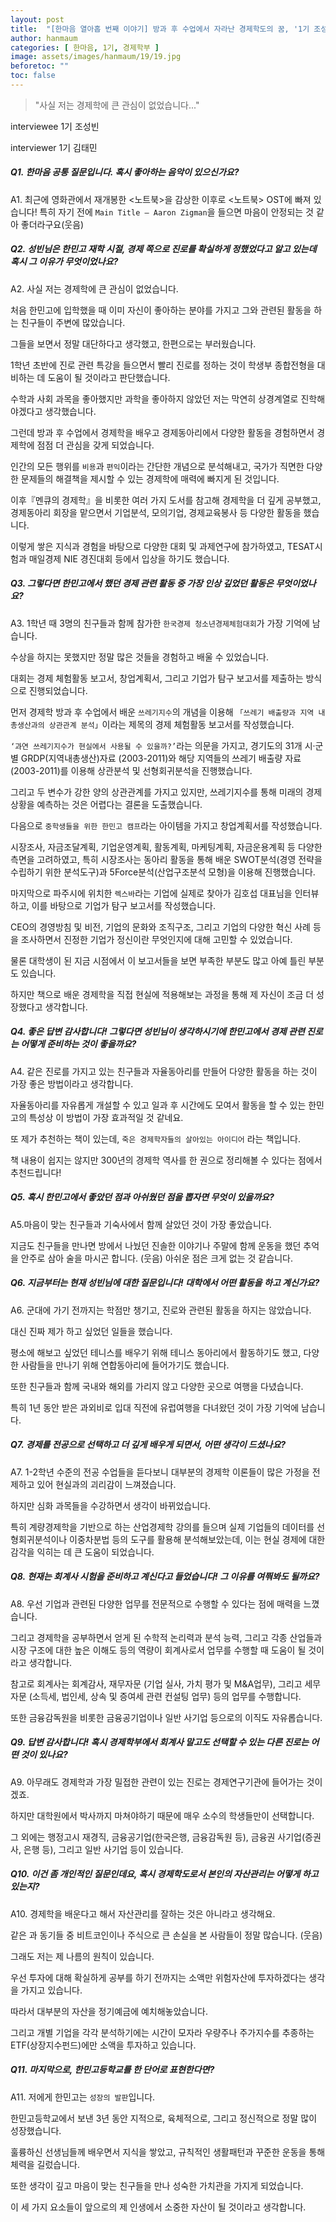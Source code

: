 ```yaml
---
layout: post
title:  "[한마음 열아홉 번째 이야기] 방과 후 수업에서 자라난 경제학도의 꿈, '1기 조성빈'"
author: hanmaum
categories: [ 한마음, 1기, 경제학부 ]
image: assets/images/hanmaum/19/19.jpg
beforetoc: ""
toc: false
---
```

> "사실 저는 경제학에 큰 관심이 없었습니다..."

interviewee 1기 조성빈

interviewer 1기 김태민

##### Q1. 한마음 공통 질문입니다. 혹시 좋아하는 음악이 있으신가요?

A1. 최근에 영화관에서 재개봉한 <노트북>을 감상한 이후로 <노트북> OST에 빠져 있습니다! 특히 자기 전에 `Main Title – Aaron Zigman`을 들으면 마음이 안정되는 것 같아 좋더라구요(웃음)

##### Q2. 성빈님은 한민고 재학 시절, 경제 쪽으로 진로를 확실하게 정했었다고 알고 있는데 혹시 그 이유가 무엇이었나요?

A2. 사실 저는 경제학에 큰 관심이 없었습니다.

처음 한민고에 입학했을 때 이미 자신이 좋아하는 분야를 가지고 그와 관련된 활동을 하는 친구들이 주변에 많았습니다.

그들을 보면서 정말 대단하다고 생각했고, 한편으로는 부러웠습니다.

1학년 초반에 진로 관련 특강을 들으면서 빨리 진로를 정하는 것이 학생부 종합전형을 대비하는 데 도움이 될 것이라고 판단했습니다.

수학과 사회 과목을 좋아했지만 과학을 좋아하지 않았던 저는 막연히 상경계열로 진학해야겠다고 생각했습니다.

그런데 방과 후 수업에서 경제학을 배우고 경제동아리에서 다양한 활동을 경험하면서 경제학에 점점 더 관심을 갖게 되었습니다.

인간의 모든 행위를 `비용`과 `편익`이라는 간단한 개념으로 분석해내고, 국가가 직면한 다양한 문제들의 해결책을 제시할 수 있는 경제학에 매력에 빠지게 된 것입니다.

이후『멘큐의 경제학』을 비롯한 여러 가지 도서를 참고해 경제학을 더 깊게 공부했고, 경제동아리 회장을 맡으면서 기업분석, 모의기업, 경제교육봉사 등 다양한 활동을 했습니다.

이렇게 쌓은 지식과 경험을 바탕으로 다양한 대회 및 과제연구에 참가하였고, TESAT시험과 매일경제 NIE 경진대회 등에서 입상을 하기도 했습니다.

##### Q3. 그렇다면 한민고에서 했던 경제 관련 활동 중 가장 인상 깊었던 활동은 무엇이었나요?

A3. 1학년 때 3명의 친구들과 함께 참가한 `한국경제 청소년경제체험대회`가 가장 기억에 남습니다.

수상을 하지는 못했지만 정말 많은 것들을 경험하고 배울 수 있었습니다.

대회는 경제 체험활동 보고서, 창업계획서, 그리고 기업가 탐구 보고서를 제출하는 방식으로 진행되었습니다.

먼저 경제학 방과 후 수업에서 배운 `쓰레기지수`의 개념을 이용해 `「쓰레기 배출량과 지역 내 총생산과의 상관관계 분석」`이라는 제목의 경제 체험활동 보고서를 작성했습니다.

`‘과연 쓰레기지수가 현실에서 사용될 수 있을까?’`라는 의문을 가지고, 경기도의 31개 시·군 별 GRDP(지역내총생산)자료 (2003-2011)와 해당 지역들의 쓰레기 배출량 자료 (2003-2011)를 이용해 상관분석 및 선형회귀분석을 진행했습니다.

그리고 두 변수가 강한 양의 상관관계를 가지고 있지만, 쓰레기지수를 통해 미래의 경제 상황을 예측하는 것은 어렵다는 결론을 도출했습니다.

다음으로 `중학생들을 위한 한민고 캠프`라는 아이템을 가지고 창업계획서를 작성했습니다.

시장조사, 자금조달계획, 기업운영계획, 활동계획, 마케팅계획, 자금운용계획 등 다양한 측면을 고려하였고, 특히 시장조사는 동아리 활동을 통해 배운 SWOT분석(경영 전략을 수립하기 위한 분석도구)과 5Force분석(산업구조분석 모형)을 이용해 진행했습니다.

마지막으로 파주시에 위치한 `렉스바`라는 기업에 실제로 찾아가 김호섭 대표님을 인터뷰하고, 이를 바탕으로 기업가 탐구 보고서를 작성했습니다.

CEO의 경영방침 및 비전, 기업의 문화와 조직구조, 그리고 기업의 다양한 혁신 사례 등을 조사하면서 진정한 기업가 정신이란 무엇인지에 대해 고민할 수 있었습니다.

물론 대학생이 된 지금 시점에서 이 보고서들을 보면 부족한 부분도 많고 아예 틀린 부분도 있습니다.

하지만 책으로 배운 경제학을 직접 현실에 적용해보는 과정을 통해 제 자신이 조금 더 성장했다고 생각합니다.

##### Q4. 좋은 답변 감사합니다! 그렇다면 성빈님이 생각하시기에 한민고에서 경제 관련 진로는 어떻게 준비하는 것이 좋을까요?

A4. 같은 진로를 가지고 있는 친구들과 자율동아리를 만들어 다양한 활동을 하는 것이 가장 좋은 방법이라고 생각합니다.

자율동아리를 자유롭게 개설할 수 있고 일과 후 시간에도 모여서 활동을 할 수 있는 한민고의 특성상 이 방법이 가장 효과적일 것 같네요.

또 제가 추천하는 책이 있는데, `죽은 경제학자들의 살아있는 아이디어` 라는 책입니다.

책 내용이 쉽지는 않지만 300년의 경제학 역사를 한 권으로 정리해볼 수 있다는 점에서 추천드립니다!

##### Q5. 혹시 한민고에서 좋았던 점과 아쉬웠던 점을 뽑자면 무엇이 있을까요?

A5.마음이 맞는 친구들과 기숙사에서 함께 살았던 것이 가장 좋았습니다.

지금도 친구들을 만나면 방에서 나눴던 진솔한 이야기나 주말에 함께 운동을 했던 추억을 안주로 삼아 술을 마시곤 합니다. (웃음) 아쉬운 점은 크게 없는 것 같습니다.

##### Q6. 지금부터는 현재 성빈님에 대한 질문입니다! 대학에서 어떤 활동을 하고 계신가요?

A6. 군대에 가기 전까지는 학점만 챙기고, 진로와 관련된 활동을 하지는 않았습니다.

대신 진짜 제가 하고 싶었던 일들을 했습니다.

평소에 해보고 싶었던 테니스를 배우기 위해 테니스 동아리에서 활동하기도 했고, 다양한 사람들을 만나기 위해 연합동아리에 들어가기도 했습니다.

또한 친구들과 함께 국내와 해외를 가리지 않고 다양한 곳으로 여행을 다녔습니다.

특히 1년 동안 받은 과외비로 입대 직전에 유럽여행을 다녀왔던 것이 가장 기억에 남습니다.

##### Q7. 경제를 전공으로 선택하고 더 깊게 배우게 되면서, 어떤 생각이 드셨나요?

A7. 1-2학년 수준의 전공 수업들을 듣다보니 대부분의 경제학 이론들이 많은 가정을 전제하고 있어 현실과의 괴리감이 느껴졌습니다.

하지만 심화 과목들을 수강하면서 생각이 바뀌었습니다.

특히 계량경제학을 기반으로 하는 산업경제학 강의를 들으며 실제 기업들의 데이터를 선형회귀분석이나 이중차분법 등의 도구를 활용해 분석해보았는데, 이는 현실 경제에 대한 감각을 익히는 데 큰 도움이 되었습니다.

##### Q8. 현재는 회계사 시험을 준비하고 계신다고 들었습니다! 그 이유를 여쭤봐도 될까요?

A8. 우선 기업과 관련된 다양한 업무를 전문적으로 수행할 수 있다는 점에 매력을 느꼈습니다.

그리고 경제학을 공부하면서 얻게 된 수학적 논리력과 분석 능력, 그리고 각종 산업들과 시장 구조에 대한 높은 이해도 등의 역량이 회계사로서 업무를 수행할 때 도움이 될 것이라고 생각합니다.

참고로 회계사는 회계감사, 재무자문 (기업 실사, 가치 평가 및 M&A업무), 그리고 세무자문 (소득세, 법인세, 상속 및 증여세 관련 컨설팅 업무) 등의 업무를 수행합니다.

또한 금융감독원을 비롯한 금융공기업이나 일반 사기업 등으로의 이직도 자유롭습니다.

##### Q9. 답변 감사합니다! 혹시 경제학부에서 회계사 말고도 선택할 수 있는 다른 진로는 어떤 것이 있나요?

A9. 아무래도 경제학과 가장 밀접한 관련이 있는 진로는 경제연구기관에 들어가는 것이겠죠.

하지만 대학원에서 박사까지 마쳐야하기 때문에 매우 소수의 학생들만이 선택합니다.

그 외에는 행정고시 재경직, 금융공기업(한국은행, 금융감독원 등), 금융권 사기업(증권사, 은행 등), 그리고 일반 사기업 등이 있습니다.

##### Q10. 이건 좀 개인적인 질문인데요, 혹시 경제학도로서 본인의 자산관리는 어떻게 하고 있는지?

A10. 경제학을 배운다고 해서 자산관리를 잘하는 것은 아니라고 생각해요.

같은 과 동기들 중 비트코인이나 주식으로 큰 손실을 본 사람들이 정말 많습니다. (웃음)

그래도 저는 제 나름의 원칙이 있습니다.

우선 투자에 대해 확실하게 공부를 하기 전까지는 소액만 위험자산에 투자하겠다는 생각을 가지고 있습니다.

따라서 대부분의 자산을 정기예금에 예치해놓았습니다.

그리고 개별 기업을 각각 분석하기에는 시간이 모자라 우량주나 주가지수를 추종하는 ETF(상장지수펀드)에만 소액을 투자하고 있습니다.

##### Q11. 마지막으로, 한민고등학교를 한 단어로 표현한다면?

A11. 저에게 한민고는 `성장의 발판`입니다.

한민고등학교에서 보낸 3년 동안 지적으로, 육체적으로, 그리고 정신적으로 정말 많이 성장했습니다.

훌륭하신 선생님들께 배우면서 지식을 쌓았고, 규칙적인 생활패턴과 꾸준한 운동을 통해 체력을 길렀습니다.

또한 생각이 깊고 마음이 맞는 친구들을 만나 성숙한 가치관을 가지게 되었습니다.

이 세 가지 요소들이 앞으로의 제 인생에서 소중한 자산이 될 것이라고 생각합니다.
